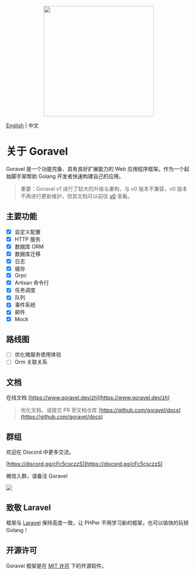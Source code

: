 <p align="center"><img src="https://goravel.s3.us-east-2.amazonaws.com/goravel-word.png" width="300"></p>

[English](./README.md) | 中文

# 关于 Goravel

Goravel 是一个功能完备、具有良好扩展能力的 Web 应用程序框架。作为一个起始脚手架帮助 Golang 开发者快速构建自己的应用。

> 重要：Goravel v1 进行了较大的升级与重构，与 v0 版本不兼容，v0
> 版本不再进行更新维护，但其文档可以前往 [v0](https://github.com/goravel/docs/tree/master/v0) 查看。

## 主要功能

- [x] 自定义配置
- [x] HTTP 服务
- [x] 数据库 ORM
- [x] 数据库迁移
- [x] 日志
- [x] 缓存
- [x] Grpc
- [x] Artisan 命令行
- [x] 任务调度
- [x] 队列
- [x] 事件系统
- [x] 邮件
- [x] Mock

## 路线图

- [ ] 优化微服务使用体验
- [ ] Orm 关联关系

## 文档

在线文档 [https://www.goravel.dev/zh](https://www.goravel.dev/zh)

> 优化文档，请提交 PR 至文档仓库 [https://github.com/goravel/docs](https://github.com/goravel/docs)

## 群组

欢迎在 Discord 中更多交流。

[https://discord.gg/cFc5csczzS](https://discord.gg/cFc5csczzS)

微信入群，请备注 Goravel

![](https://user-images.githubusercontent.com/24771476/194740900-cee4aa43-7c22-42b6-ada9-42bc160cd797.JPG)

## 致敬 Laravel

框架与 [Laravel](https://github.com/laravel/laravel) 保持高度一致，让 PHPer 不用学习新的框架，也可以愉快的玩转 Golang！

## 开源许可

Goravel 框架是在 [MIT 许可](https://opensource.org/licenses/MIT) 下的开源软件。
